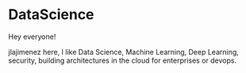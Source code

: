 # DataScience

Hey everyone!

jlajimenez here, I like Data Science, Machine Learning, Deep Learning, security, building architectures in the cloud for enterprises or devops.
